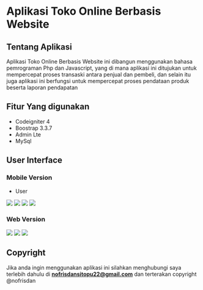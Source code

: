 # Aplikasi Toko Online Berbasis Website

## Tentang Aplikasi

Aplikasi Toko Online Berbasis Website ini dibangun menggunakan bahasa pemrograman Php dan Javascript, yang di mana aplikasi ini ditujukan untuk mempercepat proses transaski antara penjual dan pembeli, dan selain itu juga aplikasi ini berfungsi untuk mempercepat proses pendataan produk beserta laporan pendapatan


## Fitur Yang digunakan

- Codeigniter 4
- Boostrap 3.3.7
- Admin Lte
- MySql


## User Interface

### Mobile Version
- User
<img src="img/ss1.png">
<img src="img/ss2.png">
<img src="img/ss3.png">
<img src="img/ss4.png">

### Web Version
<img src="img/admin.png">
<img src="img/admin2.png">
<img src="img/admin3.png">



## Copyright
Jika anda ingin menggunakan aplikasi ini silahkan menghubungi saya terlebih dahulu di <strong>nofrisdansitopu22@gmail.com</strong> dan terterakan copyright @nofrisdan
